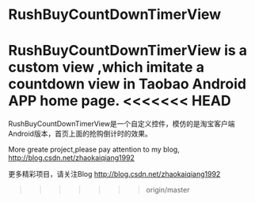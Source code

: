 RushBuyCountDownTimerView
=========================

RushBuyCountDownTimerView is a custom view ,which imitate a countdown view in Taobao Android APP home page.
<<<<<<< HEAD
=======

RushBuyCountDownTimerView是一个自定义控件，模仿的是淘宝客户端Android版本，首页上面的抢购倒计时的效果。

More greate project,please pay attention to my blog, http://blog.csdn.net/zhaokaiqiang1992

更多精彩项目，请关注Blog http://blog.csdn.net/zhaokaiqiang1992
>>>>>>> origin/master
